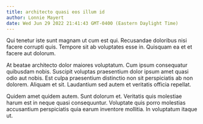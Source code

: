 ```yaml
---
title: architecto quasi eos illum id
author: Lonnie Mayert
date: Wed Jun 29 2022 21:41:43 GMT-0400 (Eastern Daylight Time)
---
```

Qui tenetur iste sunt magnam ut cum est qui. Recusandae doloribus nisi facere corrupti quis. Tempore sit ab voluptates esse in. Quisquam ea et et facere aut dolorum.

 At beatae architecto dolor maiores voluptatum. Cum ipsum consequatur quibusdam nobis. Suscipit voluptas praesentium dolor ipsum amet quasi odio aut nobis. Est culpa praesentium distinctio non sit perspiciatis ab non dolorem. Aliquam et sit. Laudantium sed autem et veritatis officia repellat.

 Quidem amet quidem autem. Sunt dolorum et. Veritatis quis molestiae harum est in neque quasi consequuntur. Voluptate quis porro molestias accusantium perspiciatis quia earum inventore mollitia. In voluptatum itaque ut.